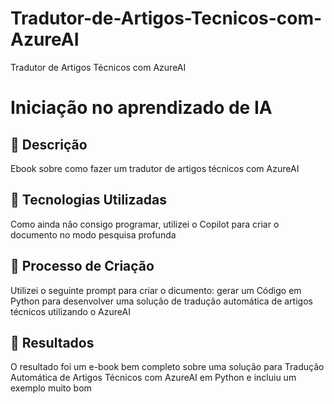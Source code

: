 # Tradutor-de-Artigos-Tecnicos-com-AzureAI
Tradutor de Artigos Técnicos com AzureAI
# Iniciação no aprendizado de IA

## 📒 Descrição
Ebook sobre como fazer um tradutor de artigos técnicos com AzureAI

## 🤖 Tecnologias Utilizadas
Como ainda não consigo programar, utilizei o Copilot para criar o documento no modo pesquisa profunda

## 🧐 Processo de Criação
Utilizei o seguinte prompt para criar o dicumento:
gerar um Código em Python para desenvolver uma solução de tradução automática de artigos técnicos utilizando o AzureAI

## 🚀 Resultados
O resultado foi um e-book bem completo sobre uma solução para Tradução Automática de Artigos Técnicos com AzureAI em Python e incluiu um exemplo muito bom

